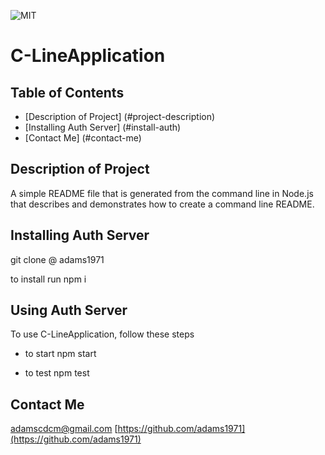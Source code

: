 
  ![MIT](https://img.shields.io/github/license/adams1971/C-LineApplication)
  # C-LineApplication
  
  ## Table of Contents
  * [Description of Project] (#project-description)
  * [Installing Auth Server] (#install-auth)
  * [Contact Me] (#contact-me)
  
  ## Description of Project
  
  A simple README file that is generated from the command line in Node.js that describes and demonstrates how to create a command line README.

  ## Installing Auth Server

  git clone @ adams1971

  to install run npm i

  ## Using Auth Server
  
  To use C-LineApplication, follow these steps
  
  - to start npm start
  
  - to test npm test
  
  
  ## Contact Me
  
  adamscdcm@gmail.com
  [https://github.com/adams1971](https://github.com/adams1971)
